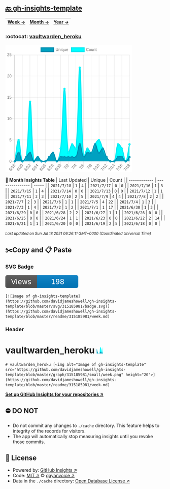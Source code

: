 ## [🔙 gh-insights-template](https://github.com/davidjameshowell/gh-insights-template)
| [**Week →**](https://github.com/davidjameshowell/gh-insights-template/blob/master/readme/315185981/week.md) | [**Month →**](https://github.com/davidjameshowell/gh-insights-template/blob/master/readme/315185981/month.md) | [**Year →**](https://github.com/davidjameshowell/gh-insights-template/blob/master/readme/315185981/year.md) |
 | ------------ | --------------- | ----- |

### :octocat: [vaultwarden_heroku](https://github.com/davidjameshowell/vaultwarden_heroku)
![Image of gh-insights-template](https://github.com/davidjameshowell/gh-insights-template/blob/master/graph/315185981/large/month.png)

**:calendar: Month Insights Table**
| Last Updated | Unique | Count |
 | ------------ | --------------- | ----- |
 | `2021/7/18` |  `1` | `4` |
 | `2021/7/17` |  `0` | `0` |
 | `2021/7/16` |  `1` | `3` |
 | `2021/7/15` |  `1` | `4` |
 | `2021/7/14` |  `0` | `0` |
 | `2021/7/13` |  `0` | `0` |
 | `2021/7/12` |  `1` | `1` |
 | `2021/7/11` |  `3` | `3` |
 | `2021/7/10` |  `2` | `5` |
 | `2021/7/9` |  `4` | `4` |
 | `2021/7/8` |  `2` | `2` |
 | `2021/7/7` |  `2` | `3` |
 | `2021/7/6` |  `1` | `1` |
 | `2021/7/5` |  `4` | `22` |
 | `2021/7/4` |  `1` | `3` |
 | `2021/7/3` |  `1` | `4` |
 | `2021/7/2` |  `1` | `2` |
 | `2021/7/1` |  `1` | `17` |
 | `2021/6/30` |  `1` | `3` |
 | `2021/6/29` |  `0` | `0` |
 | `2021/6/28` |  `2` | `2` |
 | `2021/6/27` |  `1` | `1` |
 | `2021/6/26` |  `0` | `0` |
 | `2021/6/25` |  `0` | `0` |
 | `2021/6/24` |  `1` | `1` |
 | `2021/6/23` |  `0` | `0` |
 | `2021/6/22` |  `2` | `14` |
 | `2021/6/21` |  `1` | `1` |
 | `2021/6/20` |  `0` | `0` |
 | `2021/6/19` |  `2` | `5` |
 | `2021/6/18` |  `0` | `0` |

<small><i>Last updated on Sun Jul 18 2021 06:26:11 GMT+0000 (Coordinated Universal Time)</i></small>

## ✂️Copy and 📋 Paste
### SVG Badge
[![Image of gh-insights-template](https://github.com/davidjameshowell/gh-insights-template/blob/master/svg/315185981/badge.svg)](https://github.com/davidjameshowell/gh-insights-template/blob/master/readme/315185981/week.md)
```readme
[![Image of gh-insights-template](https://github.com/davidjameshowell/gh-insights-template/blob/master/svg/315185981/badge.svg)](https://github.com/davidjameshowell/gh-insights-template/blob/master/readme/315185981/week.md)
```
### Header
# vaultwarden_heroku [<img alt="Image of gh-insights-template" src="https://github.com/davidjameshowell/gh-insights-template/blob/master/graph/315185981/small/week.png" height="20">](https://github.com/davidjameshowell/gh-insights-template/blob/master/readme/315185981/week.md)
```readme
# vaultwarden_heroku [<img alt="Image of gh-insights-template" src="https://github.com/davidjameshowell/gh-insights-template/blob/master/graph/315185981/small/week.png" height="20">](https://github.com/davidjameshowell/gh-insights-template/blob/master/readme/315185981/week.md)
```
[**Set up GitHub Insights for your repositories ↗️**](https://github.com/gayanvoice/github-insights)
## ⛔ DO NOT
- Do not commit any changes to `./cache` directory. This feature helps to integrity of the records for visitors.
- The app will automatically stop measuring insights until you revoke those commits.
## 📄 License
- Powered by: [GitHub Insights ↗️](https://github.com/gayanvoice/github-insights)
- Code: [MIT ↗️](./LICENSE) © [gayanvoice ↗️](https://github.com/gayanvoice)
- Data in the `./cache` directory: [Open Database License ↗️](https://opendatacommons.org/licenses/odbl/1-0/)